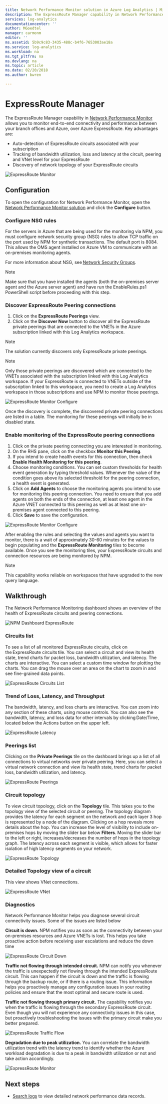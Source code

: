 ```yaml
---
title: Network Performance Monitor solution in Azure Log Analytics | Microsoft Docs
description: The ExpressRoute Manager capability in Network Performance Monitor allows you to monitor end-to-end connectivity and performance between your branch offices and Azure, over Azure ExpressRoute.
services: log-analytics
documentationcenter: ''
author: MGoedtel
manager: carmonm
editor: ''
ms.assetid: 5b9c9c83-3435-488c-b4f6-7653003ae18a
ms.service: log-analytics
ms.workload: na
ms.tgt_pltfrm: na
ms.devlang: na
ms.topic: article
ms.date: 02/20/2018
ms.author: bwren

---
```

# ExpressRoute Manager

The ExpressRoute Manager capability in [Network Performance Monitor](log-analytics-network-performance-monitor.md) allows you to monitor end-to-end connectivity and performance between your branch offices and Azure, over Azure ExpressRoute. Key advantages are: 

- Auto-detection of ExpressRoute circuits associated with your subscription 
- Tracking of bandwidth utilization, loss and latency at the circuit, peering and VNet level for your ExpressRoute 
- Discovery of network topology of your ExpressRoute circuits 

![ExpressRoute Monitor](media/log-analytics-network-performance-monitor/expressroute-intro.png)

## Configuration 
To open the configuration for Network Performance Monitor, open the [Network Performance Monitor solution](log-analytics-network-performance-monitor.md) and click the **Configure** button.

### Configure NSG rules 
For the servers in Azure that are being used for the monitoring via NPM, you must configure network security group (NSG) rules to allow TCP traffic on the port used by NPM for synthetic transactions. The default port is 8084. This allows the OMS agent installed on Azure VM to communicate with an on-premises monitoring agents. 

For more information about NSG, see [Network Security Groups](../virtual-network/virtual-networks-create-nsg-arm-pportal.md). 

>[!NOTE]
> Make sure that you have installed the agents (both the on-premises server agent and the Azure server agent) and have run the EnableRules.ps1 PowerShell script before proceeding with this step. 

 
### Discover ExpressRoute Peering connections 
 
1. Click on the **ExpressRoute Peerings** view.  
2. Click on the **Discover Now** button to discover all the ExpressRoute private peerings that are connected to the VNETs in the Azure subscription linked with this Log Analytics workspace.  

>[!NOTE]  
> The solution currently discovers only ExpressRoute private peerings. 

>[!NOTE]  
> Only those private peerings are discovered which are connected to the VNETs associated with the subscription linked with this Log Analytics workspace. If your ExpressRoute is connected to VNETs outside of the subscription linked to this workspace, you need to create a Log Analytics workspace in those subscriptions and use NPM to monitor those peerings. 

 ![ExpressRoute Monitor Configure](media/log-analytics-network-performance-monitor/expressroute-configure.png)
 
 Once the discovery is complete, the discovered private peering connections are listed in a table. The monitoring for these peerings will initially be in disabled state. 

### Enable monitoring of the ExpressRoute peering connections 

1. Click on the private peering connecting you are interested in monitoring.  
2. On the RHS pane, click on the checkbox **Monitor this Peering**. 
3. If you intend to create health events for this connection, then check **Enable Health Monitoring for this peering**. 
4. Choose monitoring conditions. You can set custom thresholds for health event generation by typing threshold values. Whenever the value of the condition goes above its selected threshold for the peering connection, a health event is  generated. 
5. Click on **Add Agents** to choose the monitoring agents you intend to use for monitoring this peering connection. You need to ensure that you add agents on both the ends of the connection, at least one agent in the Azure VNET connected to this peering as well as at least one on-premises agent connected to this peering. 
6. Click **Save** to save the configuration. 

![ExpressRoute Monitor Configure](media/log-analytics-network-performance-monitor/expressroute-configure-discovery.png)


After enabling the rules and selecting the values and agents you want to monitor, there is a wait of approximately 30-60 minutes for the values to begin populating and the **ExpressRoute Monitoring** tiles to become available. Once you see the monitoring tiles, your ExpressRoute circuits and connection resources are being monitored by NPM. 

>[!NOTE]
> This capability works reliable on workspaces that have upgraded to the new query language.  

## Walkthrough 

The Network Performance Monitoring dashboard shows an overview of the health of ExpressRoute circuits and peering connections. 

![NPM Dashboard ExpressRoute](media/log-analytics-network-performance-monitor/npm-dashboard-expressroute.png) 

### Circuits list 

To see a list of all monitored ExpressRoute circuits, click on the ExpressRoute circuits tile. You can select a circuit and view its health state, trend charts for packet loss, bandwidth utilization, and latency. The charts are interactive. You can select a custom time window for plotting the charts. You can drag the mouse over an area on the chart to zoom in and see fine-grained data points. 

![ExpressRoute Circuits List](media/log-analytics-network-performance-monitor/expressroute-circuits.png) 

### Trend of Loss, Latency, and Throughput 

The bandwidth, latency, and loss charts are interactive. You can zoom into any section of these charts, using mouse controls. You can also see the bandwidth, latency, and loss data for other intervals by clicking Date/Time, located below the Actions button on the upper left. 

![ExpressRoute Latency](media/log-analytics-network-performance-monitor/expressroute-latency.png) 

### Peerings list 

Clicking on the **Private Peerings** tile on the dashboard brings up a list of all connections to virtual networks over private peering. Here, you can select a virtual network connection and view its health state, trend charts for packet loss, bandwidth utilization, and latency. 

![ExpressRoute Peerings](media/log-analytics-network-performance-monitor/expressroute-peerings.png) 

### Circuit topology 

To view circuit topology, click on the **Topology** tile. This takes you to the topology view of the selected circuit or peering. The topology diagram provides the latency for each segment on the network and each layer 3 hop is represented by a node of the diagram. Clicking on a hop reveals more details about the hop. You can increase the level of visibility to include on-premises hops by moving the slider bar below **Filters**. Moving the slider bar to the left or right, increases/decreases the number of hops in the topology graph. The latency across each segment is visible, which allows for faster isolation of high latency segments on your network. 

![ExpressRoute Topology](media/log-analytics-network-performance-monitor/expressroute-topology.png)  

### Detailed Topology view of a circuit 

This view shows VNet connections. 

![ExpressRoute VNet](media/log-analytics-network-performance-monitor/expressroute-vnet.png)
 

### Diagnostics 

Network Performance Monitor helps you diagnose several circuit connectivity issues. Some of the issues are listed below 

**Circuit is down.** NPM notifies you as soon as the connectivity between your on-premises resources and Azure VNETs is lost. This helps you take proactive action before receiving user escalations and reduce the down time 

![ExpressRoute Circuit Down](media/log-analytics-network-performance-monitor/expressroute-circuit-down.png)
 

**Traffic not flowing through intended circuit.** NPM can notify you whenever the traffic is unexpectedly not flowing through the intended ExpressRoute circuit. This can happen if the circuit is down and the traffic is flowing through the backup route, or if there is a routing issue. This information helps you proactively manage any configuration issues in your routing policies and ensure that the most optimal and secure route is used. 

 

**Traffic not flowing through primary circuit.** The capability notifies you when the traffic is flowing through the secondary ExpressRoute circuit. Even though you will not experience any connectivity issues in this case, but proactively troubleshooting the issues with the primary circuit make you better prepared. 

 
![ExpressRoute Traffic Flow](media/log-analytics-network-performance-monitor/expressroute-traffic-flow.png)


**Degradation due to peak utilization.** You can correlate the bandwidth utilization trend with the latency trend to identify whether the Azure workload degradation is due to a peak in bandwidth utilization or not and take action accordingly.  

![ExpressRoute Monitor](media/log-analytics-network-performance-monitor/expressroute-peak-utilization.png)

 

## Next steps
* [Search logs](log-analytics-log-searches.md) to view detailed network performance data records.
